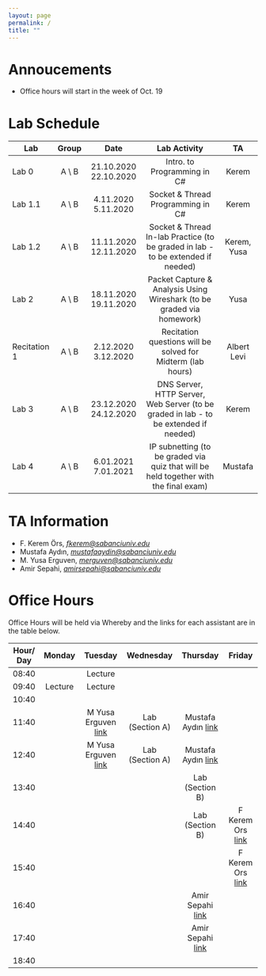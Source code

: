 ```yaml
---
layout: page
permalink: /
title: ""
---
```


# Annoucements
- Office hours will start in the week of Oct. 19


# Lab Schedule

| Lab          |  Group  |         Date          |                                     Lab Activity                                     |   TA    |
| ------------ | :-----: | :-------------------: | :----------------------------------------------------------------------------------: | :-----: |
| Lab 0        | A \\  B | 21.10.2020 22.10.2020 |                             Intro. to Programming in C#                              |  Kerem  |
| Lab 1.1      | A \\  B |  4.11.2020  5.11.2020 |                          Socket & Thread Programming in C#                           |  Kerem  |
| Lab 1.2      | A \\  B | 11.11.2020 12.11.2020 |                Socket & Thread In-lab Practice (to be graded in lab - to be extended if needed)                 |  Kerem, Yusa  |
| Lab 2        | A \\  B | 18.11.2020 19.11.2020 |        Packet Capture & Analysis Using Wireshark (to be graded via homework)         |   Yusa  |
| Recitation 1 | A \\  B |  2.12.2020  3.12.2020 |             Recitation questions will be solved for Midterm (lab hours)              | Albert Levi |
| Lab 3        | A \\  B | 23.12.2020 24.12.2020 |              DNS Server, HTTP Server, Web Server (to be graded in lab - to be extended if needed)               |  Kerem  |
| Lab 4        | A \\  B |  6.01.2021  7.01.2021 | IP subnetting (to be graded via quiz that will be held together with the final exam) | Mustafa |


# TA Information

- F. Kerem Örs, *fkerem@sabanciuniv.edu*
- Mustafa Aydın,  *mustafaaydin@sabanciuniv.edu*
- M. Yusa Erguven, *merguven@sabanciuniv.edu*  
- Amir Sepahi, *amirsepahi@sabanciuniv.edu*  

# Office Hours

Office Hours will be held via Whereby and the links for each assistant are in the table below. 

| Hour/ Day |     **Monday**      |  **Tuesday**  										 |  **Wednesday**  |  **Thursday**   |     **Friday**      |
| :-------: | :-----------------: | :-----------: 										 | :-------------: | :-------------: | :-----------------: |
|   08:40   | 				 	  |    Lecture    										 |                 |                 |                     |
|   09:40   | 		Lecture 	  |    Lecture    										 |                 |                 |                     |
|   10:40   |                     |               										 |                 |  			     |                     |
|   11:40   |                     |  M Yusa Erguven [link](https://whereby.com/merguven) | Lab (Section A) | Mustafa Aydın [link](https://whereby.com/mustafaaydin) ||
|   12:40   |                     |  M Yusa Erguven [link](https://whereby.com/merguven) | Lab (Section A) | Mustafa Aydın [link](https://whereby.com/mustafaaydin) ||
|   13:40   |                     |               										 |                 | Lab (Section B) |                     |
|   14:40   |                     | 			  										 |                 | Lab (Section B) | F Kerem Ors [link](http://whereby.com/fkerem) |
|   15:40   |                     |  			  										 |                 |                 | F Kerem Ors [link](http://whereby.com/fkerem) |
|   16:40   |                     |               										 |                 | Amir Sepahi [link](https://whereby.com/cs408-projects) ||
|   17:40   |                     |               										 |                 | Amir Sepahi [link](https://whereby.com/cs408-projects) ||
|   18:40   |                     |               										 |                 |                 |                     |
